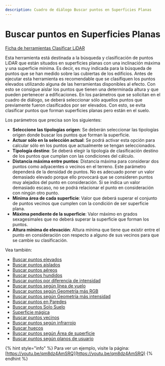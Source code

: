 ```yaml
---
description: Cuadro de diálogo Buscar puntos en Superficies Planas
---
```


# Buscar puntos en Superficies Planas

[Ficha de herramientas Clasificar LiDAR](../../fichas-de-herramientas/ficha-de-herramientas-clasificar-lidar.md)

Esta herramienta está destinada a la búsqueda y clasificación de puntos LiDAR que están situados en superficies planas con una inclinación máxima y una superficie mínima. Es decir, es muy indicada para la búsqueda de puntos que se han medido sobre las cubiertas de los edificios. Antes de ejecutar esta herramienta es recomendable que se clasifiquen los puntos elevados utilizando alguna de las herramientas disponibles al efecto. Con esto se consigue aislar los puntos que tienen una determinada altura y que pueden pertenecer a edificaciones. En los parámetros que se solicitan en el cuadro de diálogo, se deberá seleccionar sólo aquellos puntos que previamente fueron clasificados por ser elevados. Con esto, se evita clasificar puntos que forman superficies planas pero están en el suelo.

Los parámetros que precisa son los siguientes:

* **Seleccione las tipologías origen**: Se deberán seleccionar las tipologías origen donde buscar los puntos que forman la superficie.
* **Actuar sólo en la selección actual**: Se podrá activar esta opción para calcular sólo en los puntos que actualmente se tengan seleccionados.
* **Tipología destino**: Se deberá elegir la tipología de clasificación destino de los puntos que cumplan con las condiciones del cálculo.
* **Distancia máxima entre puntos**: Distancia máxima para considerar dos puntos como adyacentes o vecinos en el terreno. Este parámetro dependerá de la densidad de puntos. No es adecuado poner un valor demasiado elevado porque ello provocará que se consideren puntos muy alejados del punto en consideración. Si se indica un valor demasiado escaso, no se podrá relacionar el punto en consideración con ningún otro punto.
* **Mínima área de cada superficie**: Valor que deberá superar el conjunto de puntos vecinos que cumplen con la condición de ser superficie plana.
* **Máxima pendiente de la superficie**: Valor máximo en grados sexagesimales que no deberá superar la superficie que forman los puntos.
* **Altura mínima de elevación**: Altura mínima que tiene que existir entre el punto en consideración con respecto a alguno de sus vecinos para que se cambie su clasificación.

Vea también:

* [Buscar puntos elevados](buscar-puntos-elevados.md)
* [Buscar puntos aislados](buscar-puntos-aislados.md)
* [Buscar puntos aéreos](buscar-puntos-aereos.md)
* [Buscar puntos hundidos](buscar-puntos-hundidos.md)
* [Buscar puntos por diferencia de intensidad](buscar-puntos-por-diferencia-de-intensidad.md)
* [Buscar puntos según línea de vuelo](buscar-puntos-segun-linea-de-vuelo.md)
* [Buscar puntos según Geometría más RGB](buscar-puntos-segun-geometria-mas-rgb.md)
* [Buscar puntos según Geometría más intensidad](buscar-puntos-segun-geometria-mas-intensidad.md)
* [Buscar puntos en Paredes](buscar-puntos-en-paredes.md)
* [Buscar puntos Solo Suelo](solo-suelo.md)
* [Superficie mágica](superficie-magica/)
* [Buscar puntos vecinos](buscar-vecinos.md)
* [Buscar puntos según infrarrojo](buscar-puntos-segun-infrarrojo.md)
* [Buscar huecos](buscar-huecos.md)
* [Buscar puntos según Área de superficie](buscar-puntos-segun-area.md)
* [Buscar puntos según planos de usuario](../formas-geometricas/buscar-puntos-sobre-planos.md) 

{% hint style="info" %}
Para ver un ejemplo, visite la página: [https://youtu.be/qm8dz4AmSRQ](https://youtu.be/qm8dz4AmSRQ)
{% endhint %}

